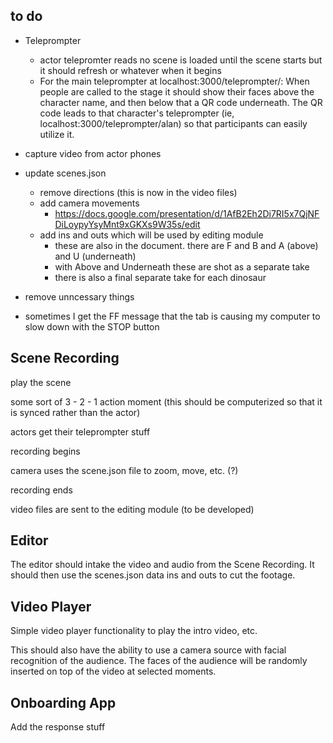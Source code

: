 ## to do

- Teleprompter

  - actor telepromter reads no scene is loaded until the scene starts but it should refresh or whatever when it begins
  - For the main teleprompter at localhost:3000/teleprompter/: When people are called to the stage it should show their faces above the character name, and then below that a QR code underneath. The QR code leads to that character's teleprompter (ie, localhost:3000/teleprompter/alan) so that participants can easily utilize it.

- capture video from actor phones

- update scenes.json

  - remove directions (this is now in the video files)
  - add camera movements
    - https://docs.google.com/presentation/d/1AfB2Eh2Di7RI5x7QjNFDiLoypyYsyMnt9xGKXs9W35s/edit
  - add ins and outs which will be used by editing module
    - these are also in the document. there are F and B and A (above) and U (underneath)
    - with Above and Underneath these are shot as a separate take
    - there is also a final separate take for each dinosaur

- remove unncessary things

- sometimes I get the FF message that the tab is causing my computer to slow down with the STOP button

## Scene Recording

play the scene

some sort of 3 - 2 - 1 action moment (this should be computerized so that it is synced rather than the actor)

actors get their teleprompter stuff

recording begins

camera uses the scene.json file to zoom, move, etc. (?)

recording ends

video files are sent to the editing module (to be developed)

## Editor

The editor should intake the video and audio from the Scene Recording. It should then use the scenes.json data ins and outs to cut the footage.

## Video Player

Simple video player functionality to play the intro video, etc.

This should also have the ability to use a camera source with facial recognition of the audience. The faces of the audience will be randomly inserted on top of the video at selected moments.

## Onboarding App

Add the response stuff
